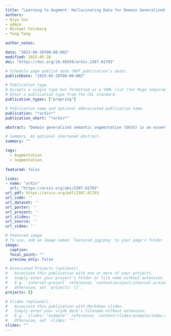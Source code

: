 ```yaml
---
title: "Learning to Augment: Hallucinating Data for Domain Generalized Segmentation"
authors:
- Qiyu Sun
- admin
- Michael Felsberg
- Yang Tang

author_notes:

date: "2023-09-30T00:00:00Z"
modified: 2025-05-28
doi: "https://doi.org/10.48550/arXiv.2307.01703"

# Schedule page publish date (NOT publication's date).
publishDate: "2025-05-28T00:00:00Z"

# Publication type.
# Accepts a single type but formatted as a YAML list (for Hugo requirements).
# Enter a publication type from the CSL standard.
publication_types: ["prepring"]

# Publication name and optional abbreviated publication name.
publication: "*arXiv*"
publication_short: "*arXiv*"

abstract: "Domain generalized semantic segmentation (DGSS) is an essential but highly challenging task, in which the model is trained only on source data and any target data is not available. Existing DGSS methods primarily standardize the feature distribution or utilize extra domain data for augmentation. However, the former sacrifices valuable information and the latter introduces domain biases. Therefore, generating diverse-style source data without auxiliary data emerges as an attractive strategy. In light of this, we propose GAN-based feature augmentation (GBFA) that hallucinates stylized feature maps while preserving their semantic contents with a feature generator. The impressive generative capability of GANs enables GBFA to perform inter-channel and trainable feature synthesis in an end-to-end framework. To enable learning GBFA, we introduce random image color augmentation (RICA), which adds a diverse range of variations to source images during training. These augmented images are then passed through a feature extractor to obtain features tailored for GBFA training. Both GBFA and RICA operate exclusively within the source domain, eliminating the need for auxiliary datasets. We conduct extensive experiments, and the generalization results from the synthetic GTAV and SYNTHIA to the real Cityscapes, BDDS, and Mapillary datasets show that our method achieves state-of-the-art performance in DGSS."

# Summary. An optional shortened abstract.
summary: ""

tags:
  - Augmentation
  - Segmentation
  
featured: false

links:
- name: "arXiv"
  url: "https://arxiv.org/abs/2307.01703"
url_pdf: https://arxiv.org/pdf/2307.01703
url_code: ''
url_dataset: ''
url_poster: ''
url_project: ''
url_slides: ''
url_source: ''
url_video: ''

# Featured image
# To use, add an image named `featured.jpg/png` to your page's folder. 
image:
  caption: 
  focal_point: ""
  preview_only: false

# Associated Projects (optional).
#   Associate this publication with one or more of your projects.
#   Simply enter your project's folder or file name without extension.
#   E.g. `internal-project` references `content/project/internal-project/index.md`.
#   Otherwise, set `projects: []`.
projects: []

# Slides (optional).
#   Associate this publication with Markdown slides.
#   Simply enter your slide deck's filename without extension.
#   E.g. `slides: "example"` references `content/slides/example/index.md`.
#   Otherwise, set `slides: ""`.
slides: ""
---
```


<span style="display:none;"> Domain generalized semantic segmentation (DGSS) is an essential but highly challenging task, in which the model is trained only on source data and any target data is not available. Existing DGSS methods primarily standardize the feature distribution or utilize extra domain data for augmentation. However, the former sacrifices valuable information and the latter introduces domain biases. Therefore, generating diverse-style source data without auxiliary data emerges as an attractive strategy. In light of this, we propose GAN-based feature augmentation (GBFA) that hallucinates stylized feature maps while preserving their semantic contents with a feature generator. The impressive generative capability of GANs enables GBFA to perform inter-channel and trainable feature synthesis in an end-to-end framework. To enable learning GBFA, we introduce random image color augmentation (RICA), which adds a diverse range of variations to source images during training. These augmented images are then passed through a feature extractor to obtain features tailored for GBFA training. Both GBFA and RICA operate exclusively within the source domain, eliminating the need for auxiliary datasets. We conduct extensive experiments, and the generalization results from the synthetic GTAV and SYNTHIA to the real Cityscapes, BDDS, and Mapillary datasets show that our method achieves state-of-the-art performance in DGSS. </span>